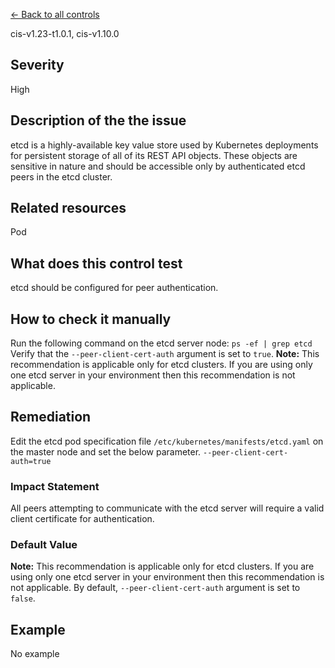 [← Back to all controls](index.md)


cis-v1.23-t1.0.1, cis-v1.10.0

## Severity

High

## Description of the the issue

etcd is a highly-available key value store used by Kubernetes deployments for persistent storage of all of its REST API objects. These objects are sensitive in nature and should be accessible only by authenticated etcd peers in the etcd cluster.

## Related resources

Pod

## What does this control test

etcd should be configured for peer authentication.

## How to check it manually

Run the following command on the etcd server node: `ps -ef | grep etcd` Verify that the `--peer-client-cert-auth` argument is set to `true`. **Note:** This recommendation is applicable only for etcd clusters. If you are using only one etcd server in your environment then this recommendation is not applicable.

## Remediation

Edit the etcd pod specification file `/etc/kubernetes/manifests/etcd.yaml` on the master node and set the below parameter. `--peer-client-cert-auth=true`

### Impact Statement

All peers attempting to communicate with the etcd server will require a valid client certificate for authentication.

### Default Value

**Note:** This recommendation is applicable only for etcd clusters. If you are using only one etcd server in your environment then this recommendation is not applicable. By default, `--peer-client-cert-auth` argument is set to `false`.

## Example

No example
